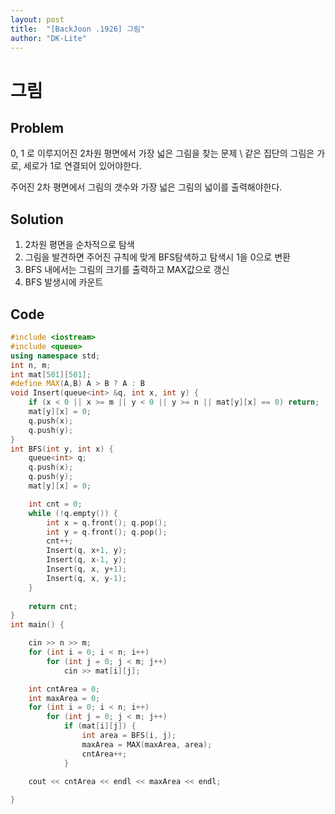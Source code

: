 ```yaml
---
layout: post
title:  "[BackJoon .1926] 그림"
author: "DK-Lite"
---
```


# 그림

## Problem
0, 1 로 이루지어진 2차원 평면에서 가장 넓은 그림을 찾는 문제 \\
같은 집단의 그림은 가로, 세로가 1로 연결되어 있어야한다.

주어진 2차 평면에서 그림의 갯수와 가장 넓은 그림의 넓이를 출력해야한다.

## Solution
1. 2차원 평면을 순차적으로 탐색
2. 그림을 발견하면 주어진 규칙에 맞게 BFS탐색하고 탐색시 1을 0으로 변환
3. BFS 내에서는 그림의 크기를 출력하고 MAX값으로 갱신
4. BFS 발생시에 카운트

## Code
```cpp
#include <iostream>
#include <queue>
using namespace std;
int n, m;
int mat[501][501];
#define MAX(A,B) A > B ? A : B
void Insert(queue<int> &q, int x, int y) {
	if (x < 0 || x >= m || y < 0 || y >= n || mat[y][x] == 0) return;
	mat[y][x] = 0;
	q.push(x);
	q.push(y);
}
int BFS(int y, int x) {
	queue<int> q;
	q.push(x);
	q.push(y);
	mat[y][x] = 0;

	int cnt = 0;
	while (!q.empty()) {
		int x = q.front(); q.pop();
		int y = q.front(); q.pop();
		cnt++;
		Insert(q, x+1, y);
		Insert(q, x-1, y);
		Insert(q, x, y+1);
		Insert(q, x, y-1);
	}
	
	return cnt;
}
int main() {

	cin >> n >> m;
	for (int i = 0; i < n; i++)
		for (int j = 0; j < m; j++)
			cin >> mat[i][j];

	int cntArea = 0;
	int maxArea = 0;
	for (int i = 0; i < n; i++)
		for (int j = 0; j < m; j++)
			if (mat[i][j]) {
				int area = BFS(i, j);
				maxArea = MAX(maxArea, area);
				cntArea++;
			}

	cout << cntArea << endl << maxArea << endl;
	
}
```